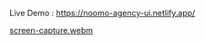 Live Demo : https://noomo-agency-ui.netlify.app/ 

[screen-capture.webm](https://github.com/user-attachments/assets/80dddf24-920d-4555-871c-a878e24be375) 
